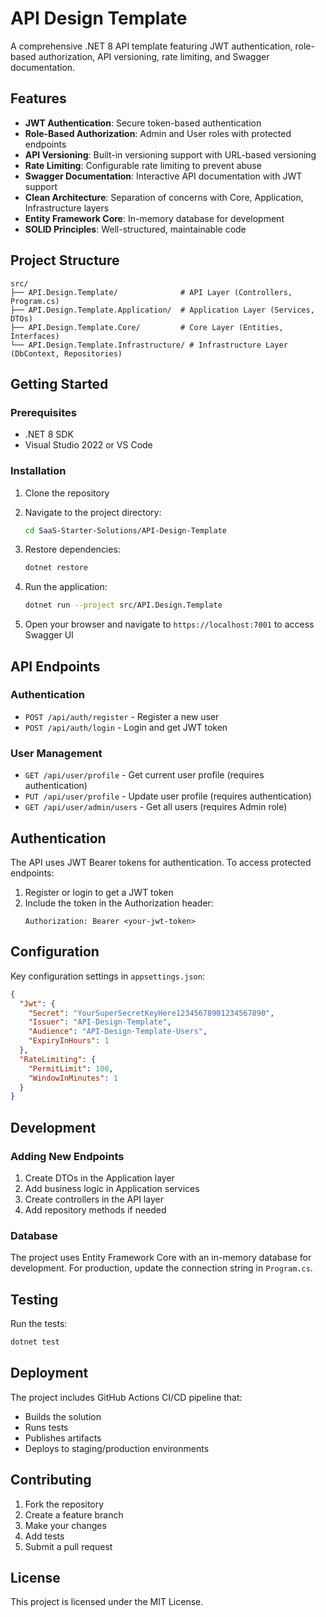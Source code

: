 # API Design Template

A comprehensive .NET 8 API template featuring JWT authentication, role-based authorization, API versioning, rate limiting, and Swagger documentation.

## Features

- **JWT Authentication**: Secure token-based authentication
- **Role-Based Authorization**: Admin and User roles with protected endpoints
- **API Versioning**: Built-in versioning support with URL-based versioning
- **Rate Limiting**: Configurable rate limiting to prevent abuse
- **Swagger Documentation**: Interactive API documentation with JWT support
- **Clean Architecture**: Separation of concerns with Core, Application, Infrastructure layers
- **Entity Framework Core**: In-memory database for development
- **SOLID Principles**: Well-structured, maintainable code

## Project Structure

```
src/
├── API.Design.Template/              # API Layer (Controllers, Program.cs)
├── API.Design.Template.Application/  # Application Layer (Services, DTOs)
├── API.Design.Template.Core/         # Core Layer (Entities, Interfaces)
└── API.Design.Template.Infrastructure/ # Infrastructure Layer (DbContext, Repositories)
```

## Getting Started

### Prerequisites

- .NET 8 SDK
- Visual Studio 2022 or VS Code

### Installation

1. Clone the repository
2. Navigate to the project directory:
   ```bash
   cd SaaS-Starter-Solutions/API-Design-Template
   ```

3. Restore dependencies:
   ```bash
   dotnet restore
   ```

4. Run the application:
   ```bash
   dotnet run --project src/API.Design.Template
   ```

5. Open your browser and navigate to `https://localhost:7001` to access Swagger UI

## API Endpoints

### Authentication

- `POST /api/auth/register` - Register a new user
- `POST /api/auth/login` - Login and get JWT token

### User Management

- `GET /api/user/profile` - Get current user profile (requires authentication)
- `PUT /api/user/profile` - Update user profile (requires authentication)
- `GET /api/user/admin/users` - Get all users (requires Admin role)

## Authentication

The API uses JWT Bearer tokens for authentication. To access protected endpoints:

1. Register or login to get a JWT token
2. Include the token in the Authorization header:
   ```
   Authorization: Bearer <your-jwt-token>
   ```

## Configuration

Key configuration settings in `appsettings.json`:

```json
{
  "Jwt": {
    "Secret": "YourSuperSecretKeyHere12345678901234567890",
    "Issuer": "API-Design-Template",
    "Audience": "API-Design-Template-Users",
    "ExpiryInHours": 1
  },
  "RateLimiting": {
    "PermitLimit": 100,
    "WindowInMinutes": 1
  }
}
```

## Development

### Adding New Endpoints

1. Create DTOs in the Application layer
2. Add business logic in Application services
3. Create controllers in the API layer
4. Add repository methods if needed

### Database

The project uses Entity Framework Core with an in-memory database for development. For production, update the connection string in `Program.cs`.

## Testing

Run the tests:
```bash
dotnet test
```

## Deployment

The project includes GitHub Actions CI/CD pipeline that:
- Builds the solution
- Runs tests
- Publishes artifacts
- Deploys to staging/production environments

## Contributing

1. Fork the repository
2. Create a feature branch
3. Make your changes
4. Add tests
5. Submit a pull request

## License

This project is licensed under the MIT License. 